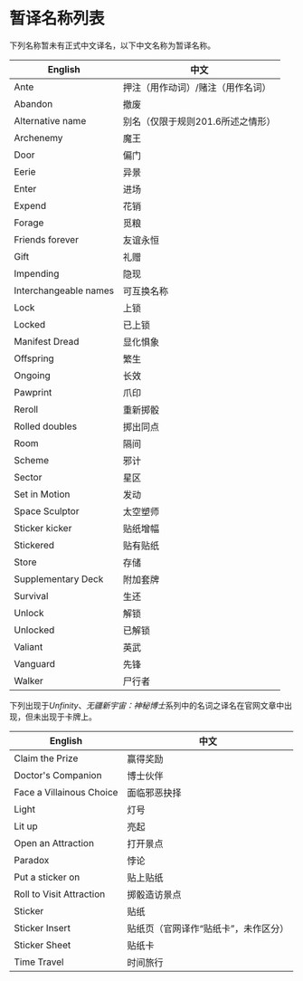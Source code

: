 # 暂译名称列表

下列名称暂未有正式中文译名，以下中文名称为暂译名称。

| English | 中文 |
| --- | --- |
| Ante | 押注（用作动词）/赌注（用作名词） |
| Abandon | 撤废 |
| Alternative name | 别名（仅限于规则201.6所述之情形） |
| Archenemy | 魔王 |
| Door | 偏门 |
| Eerie | 异景 |
| Enter | 进场 |
| Expend | 花销 |
| Forage | 觅粮 |
| Friends forever | 友谊永恒 |
| Gift | 礼赠 |
| Impending | 隐现 |
| Interchangeable names | 可互换名称 |
| Lock | 上锁 |
| Locked | 已上锁 |
| Manifest Dread | 显化惧象 |
| Offspring | 繁生 |
| Ongoing | 长效 |
| Pawprint | 爪印 |
| Reroll | 重新掷骰 |
| Rolled doubles | 掷出同点 |
| Room | 隔间 |
| Scheme | 邪计 |
| Sector | 星区 |
| Set in Motion | 发动 |
| Space Sculptor | 太空塑师 |
| Sticker kicker | 贴纸增幅 |
| Stickered | 贴有贴纸 |
| Store | 存储 |
| Supplementary Deck | 附加套牌 |
| Survival | 生还 |
| Unlock | 解锁 |
| Unlocked | 已解锁 |
| Valiant | 英武 |
| Vanguard | 先锋 |
| Walker | 尸行者 |

下列出现于*Unfinity*、*无疆新宇宙：神秘博士*系列中的名词之译名在官网文章中出现，但未出现于卡牌上。

| English | 中文 |
| ------ | ------ |
| Claim the Prize | 赢得奖励 |
| Doctor's Companion | 博士伙伴 |
| Face a Villainous Choice | 面临邪恶抉择 |
| Light | 灯号 |
| Lit up | 亮起 |
| Open an Attraction | 打开景点 |
| Paradox | 悖论 |
| Put a sticker on | 贴上贴纸 |
| Roll to Visit Attraction | 掷骰造访景点 |
| Sticker | 贴纸 |
| Sticker Insert | 贴纸页（官网译作“贴纸卡”，未作区分） |
| Sticker Sheet | 贴纸卡 |
| Time Travel | 时间旅行 |
